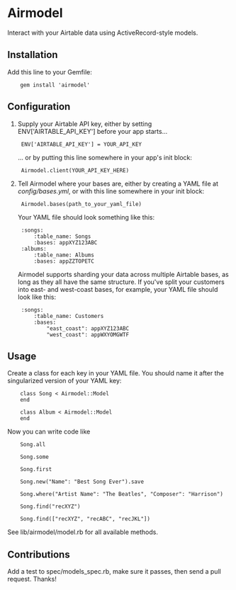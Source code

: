 Airmodel
===========

Interact with your Airtable data using ActiveRecord-style models.

Installation
----------------

Add this line to your Gemfile:

		gem install 'airmodel'

Configuration
----------------
1. Supply your Airtable API key, either by setting ENV['AIRTABLE_API_KEY']
before your app starts...

		ENV['AIRTABLE_API_KEY'] = YOUR_API_KEY

	... or by putting this line somewhere in your app's init block:

		Airmodel.client(YOUR_API_KEY_HERE)

2. Tell Airmodel where your bases are, either by creating a YAML file at
*config/bases.yml*, or with this line somewhere in your init block:

		Airmodel.bases(path_to_your_yaml_file)

	Your YAML file should look something like this:

		:songs:
			:table_name: Songs
			:bases: appXYZ123ABC
		:albums:
			:table_name: Albums
			:bases: appZZTOPETC

	Airmodel supports sharding your data across multiple Airtable bases, as long as
they all have the same structure. If you've split your customers into east- and
west-coast bases, for example, your YAML file should look like this:

		:songs:
			:table_name: Customers
			:bases:
				"east_coast": appXYZ123ABC
				"west_coast": appWXYOMGWTF

Usage
----------------

Create a class for each key in your YAML file. You should name it after the 
singularized version of your YAML key:

		class Song < Airmodel::Model
		end

		class Album < Airmodel::Model
		end

Now you can write code like

		Song.all

		Song.some

		Song.first

		Song.new("Name": "Best Song Ever").save

		Song.where("Artist Name": "The Beatles", "Composer": "Harrison")

		Song.find("recXYZ")

		Song.find(["recXYZ", "recABC", "recJKL"])

See lib/airmodel/model.rb for all available methods.


Contributions
----------------

Add a test to spec/models_spec.rb, make sure it passes, then send a pull
request. Thanks!





